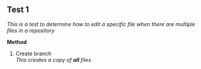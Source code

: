## Test 1

*This is a test to determine how to edit a specific file when there are multiple files in a repository*

**Method**
1. Create branch  
*This creates a copy of **all** files*
